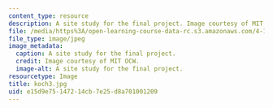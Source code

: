 ```yaml
---
content_type: resource
description: A site study for the final project. Image courtesy of MIT OCW.
file: /media/https%3A/open-learning-course-data-rc.s3.amazonaws.com/4-125a-architecture-studio-building-in-landscapes-fall-2005/e15d9e75147214cb7e25d8a701001209_koch3.jpg
file_type: image/jpeg
image_metadata:
  caption: A site study for the final project.
  credit: Image courtesy of MIT OCW.
  image-alt: A site study for the final project.
resourcetype: Image
title: koch3.jpg
uid: e15d9e75-1472-14cb-7e25-d8a701001209
---
```

